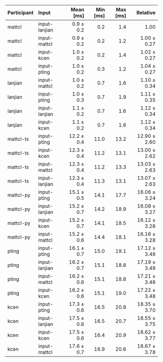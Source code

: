 | Participant | Input | Mean [ms] | Min [ms] | Max [ms] | Relative |
|:---|:---|---:|---:|---:|---:|
| mattcl | input-lanjian | 0.9 ± 0.2 | 0.2 | 1.4 | 1.00 |
| mattcl | input-mattcl | 0.9 ± 0.2 | 0.2 | 1.2 | 1.00 ± 0.27 |
| mattcl | input-kcen | 1.0 ± 0.2 | 0.2 | 1.4 | 1.02 ± 0.27 |
| mattcl | input-pting | 1.0 ± 0.2 | 0.3 | 1.2 | 1.04 ± 0.27 |
| lanjian | input-mattcl | 1.0 ± 0.2 | 0.7 | 1.6 | 1.10 ± 0.34 |
| lanjian | input-pting | 1.0 ± 0.3 | 0.7 | 1.9 | 1.11 ± 0.35 |
| lanjian | input-lanjian | 1.1 ± 0.2 | 0.7 | 1.6 | 1.12 ± 0.34 |
| lanjian | input-kcen | 1.1 ± 0.2 | 0.7 | 1.6 | 1.12 ± 0.34 |
| mattcl-ts | input-pting | 12.2 ± 0.4 | 11.0 | 13.2 | 12.90 ± 2.60 |
| mattcl-ts | input-kcen | 12.3 ± 0.4 | 11.2 | 13.1 | 13.00 ± 2.62 |
| mattcl-ts | input-mattcl | 12.3 ± 0.4 | 11.2 | 13.3 | 13.03 ± 2.63 |
| mattcl-ts | input-lanjian | 12.3 ± 0.4 | 11.3 | 13.1 | 13.07 ± 2.63 |
| mattcl-py | input-pting | 15.1 ± 0.5 | 14.1 | 17.7 | 16.06 ± 3.24 |
| mattcl-py | input-lanjian | 15.2 ± 0.7 | 14.2 | 18.9 | 16.08 ± 3.27 |
| mattcl-py | input-kcen | 15.2 ± 0.7 | 14.1 | 18.5 | 16.12 ± 3.28 |
| mattcl-py | input-mattcl | 15.2 ± 0.6 | 14.4 | 18.1 | 16.16 ± 3.28 |
| pting | input-pting | 16.1 ± 0.7 | 15.0 | 19.1 | 17.12 ± 3.48 |
| pting | input-lanjian | 16.2 ± 0.7 | 15.1 | 18.8 | 17.19 ± 3.49 |
| pting | input-mattcl | 16.2 ± 0.6 | 15.1 | 18.8 | 17.21 ± 3.48 |
| pting | input-kcen | 16.2 ± 0.6 | 15.1 | 19.0 | 17.22 ± 3.48 |
| kcen | input-pting | 17.3 ± 0.6 | 16.5 | 20.8 | 18.35 ± 3.70 |
| kcen | input-lanjian | 17.5 ± 0.6 | 16.5 | 20.7 | 18.55 ± 3.75 |
| kcen | input-kcen | 17.5 ± 0.6 | 16.4 | 20.9 | 18.62 ± 3.77 |
| kcen | input-mattcl | 17.6 ± 0.7 | 16.9 | 20.6 | 18.67 ± 3.78 |
